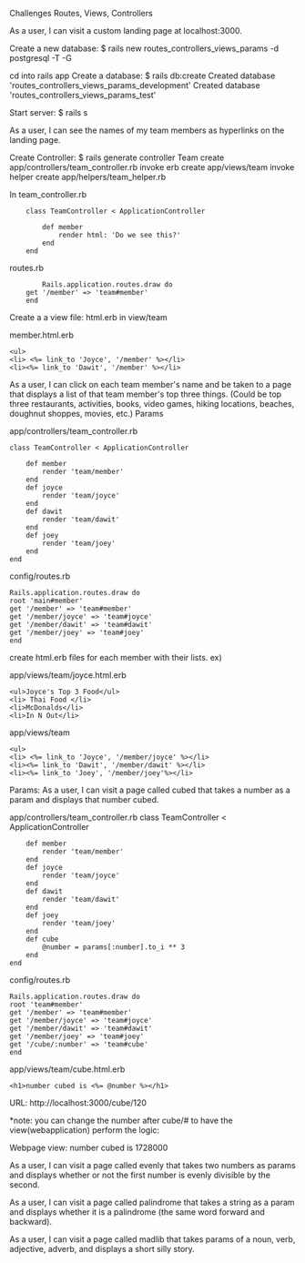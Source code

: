 Challenges
Routes, Views, Controllers

As a user, I can visit a custom landing page at localhost:3000.

Create a new database: 
    $ rails new routes_controllers_views_params -d postgresql -T -G

cd into rails app 
Create a database: 
    $ rails db:create
        Created database 'routes_controllers_views_params_development'
        Created database 'routes_controllers_views_params_test'

Start server: 
    $ rails s 

As a user, I can see the names of my team members as hyperlinks on the landing page.

Create Controller: 
    $  rails generate controller Team
        create  app/controllers/team_controller.rb
        invoke  erb
        create    app/views/team
        invoke  helper
        create    app/helpers/team_helper.rb

 In team_controller.rb 

        class TeamController < ApplicationController

            def member 
                render html: 'Do we see this?'
            end
        end

routes.rb 

            Rails.application.routes.draw do
        get '/member' => 'team#member'
        end

Create a a view file: html.erb in view/team

member.html.erb 

    <ul>
    <li> <%= link_to 'Joyce', '/member' %></li>
    <li><%= link_to 'Dawit', '/member' %></li>
    




As a user, I can click on each team member's name and be taken to a page that displays a list of that team member's top three things. (Could be top three restaurants, activities, books, video games, hiking locations, beaches, doughnut shoppes, movies, etc.)
Params

app/controllers/team_controller.rb

    class TeamController < ApplicationController

        def member 
            render 'team/member'
        end
        def joyce
            render 'team/joyce'
        end
        def dawit
            render 'team/dawit'
        end
        def joey
            render 'team/joey'
        end
    end

config/routes.rb

    Rails.application.routes.draw do
    root 'main#member'
    get '/member' => 'team#member'
    get '/member/joyce' => 'team#joyce'
    get '/member/dawit' => 'team#dawit'
    get '/member/joey' => 'team#joey'
    end

create html.erb files for each member with their lists. ex) 

app/views/team/joyce.html.erb

    <ul>Joyce's Top 3 Food</ul>
    <li> Thai Food </li>
    <li>McDonalds</li>
    <li>In N Out</li>


app/views/team

    <ul>
    <li> <%= link_to 'Joyce', '/member/joyce' %></li>
    <li><%= link_to 'Dawit', '/member/dawit' %></li>
    <li><%= link_to 'Joey', '/member/joey'%></li>


Params: 
As a user, I can visit a page called cubed that takes a number as a param and displays that number cubed.

app/controllers/team_controller.rb
    class TeamController < ApplicationController

        def member 
            render 'team/member'
        end
        def joyce
            render 'team/joyce'
        end
        def dawit
            render 'team/dawit'
        end
        def joey
            render 'team/joey'
        end 
        def cube
            @number = params[:number].to_i ** 3
        end
    end

config/routes.rb 

    Rails.application.routes.draw do
    root 'team#member'
    get '/member' => 'team#member'
    get '/member/joyce' => 'team#joyce'
    get '/member/dawit' => 'team#dawit'
    get '/member/joey' => 'team#joey'
    get '/cube/:number' => 'team#cube'
    end

app/views/team/cube.html.erb

    <h1>number cubed is <%= @number %></h1>

URL: 
    http://localhost:3000/cube/120

*note: you can change the number after cube/# to have the view(webapplication) perform the logic: 

Webpage view: 
    number cubed is 1728000


As a user, I can visit a page called evenly that takes two numbers as params and displays whether or not the first number is evenly divisible by the second.


As a user, I can visit a page called palindrome that takes a string as a param and displays whether it is a palindrome (the same word forward and backward).


As a user, I can visit a page called madlib that takes params of a noun, verb, adjective, adverb, and displays a short silly story.



